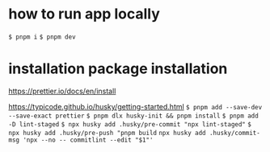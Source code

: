 # how to run app locally

`$ pnpm i`
`$ pnpm dev`

# installation package installation

https://prettier.io/docs/en/install

https://typicode.github.io/husky/getting-started.html
`$ pnpm add --save-dev --save-exact prettier`
`$ pnpm dlx husky-init && pnpm install`
`$ pnpm add -D lint-staged`
`$ npx husky add .husky/pre-commit "npx lint-staged"`
`$ npx husky add .husky/pre-push "pnpm build`
`npx husky add .husky/commit-msg 'npx --no -- commitlint --edit "$1"'`
